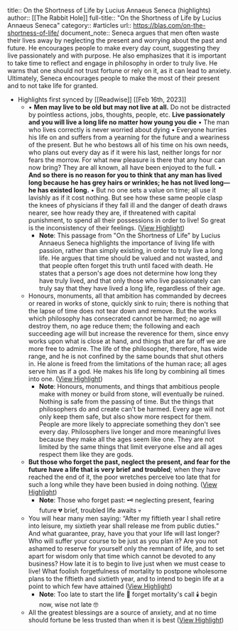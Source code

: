 title:: On the Shortness of Life by Lucius Annaeus Seneca (highlights)
author:: [[The Rabbit Hole]]
full-title:: "On the Shortness of Life by Lucius Annaeus Seneca"
category:: #articles
url:: https://blas.com/on-the-shortness-of-life/
document_note:: Seneca argues that men often waste their lives away by neglecting the present and worrying about the past and future. He encourages people to make every day count, suggesting they live passionately and with purpose. He also emphasizes that it is important to take time to reflect and engage in philosophy in order to truly live. He warns that one should not trust fortune or rely on it, as it can lead to anxiety. Ultimately, Seneca encourages people to make the most of their present and to not take life for granted.

- Highlights first synced by [[Readwise]] [[Feb 16th, 2023]]
	- •   **Men may live to be old but may not live at all.** Do not be distracted by pointless actions, jobs, thoughts, people, etc. **Live passionately and you will live a long life no matter how young you die**
	  •   The man who lives correctly is never worried about dying
	  •   Everyone hurries his life on and suffers from a yearning for the future and a weariness of the present. But he who bestows all of his time on his own needs, who plans out every day as if it were his last, neither longs for nor fears the morrow. For what new pleasure is there that any hour can now bring? They are all known, all have been enjoyed to the full.
	  •   **And so there is no reason for you to think that any man has lived long because he has grey hairs or wrinkles; he has not lived long—he has existed long.**
	  •   But no one sets a value on time; all use it lavishly as if it cost nothing. But see how these same people clasp the knees of physicians if they fall ill and the danger of death draws nearer, see how ready they are, if threatened with capital punishment, to spend all their possessions in order to live! So great is the inconsistency of their feelings. ([View Highlight](https://read.readwise.io/read/01gsa6kgxchde35g8ashbbth5p))
		- **Note**: This passage from "On the Shortness of Life" by Lucius Annaeus Seneca highlights the importance of living life with passion, rather than simply existing, in order to truly live a long life. He argues that time should be valued and not wasted, and that people often forget this truth until faced with death. He states that a person's age does not determine how long they have truly lived, and that only those who live passionately can truly say that they have lived a long life, regardless of their age.
	- Honours, monuments, all that ambition has commanded by decrees or reared in works of stone, quickly sink to ruin; there is nothing that the lapse of time does not tear down and remove. But the works which philosophy has consecrated cannot be harmed; no age will destroy them, no age reduce them; the following and each succeeding age will but increase the reverence for them, since envy works upon what is close at hand, and things that are far off we are more free to admire. The life of the philosopher, therefore, has wide range, and he is not confined by the same bounds that shut others in. He alone is freed from the limitations of the human race; all ages serve him as if a god. He makes his life long by combining all times into one. ([View Highlight](https://read.readwise.io/read/01gsa6pz3n2p8tsywek0w2j344))
		- **Note**: Honours, monuments, and things that ambitious people make with money or build from stone, will eventually be ruined. Nothing is safe from the passing of time. But the things that philosophers do and create can't be harmed. Every age will not only keep them safe, but also show more respect for them. People are more likely to appreciate something they don't see every day. Philosophers live longer and more meaningful lives because they make all the ages seem like one. They are not limited by the same things that limit everyone else and all ages respect them like they are gods.
	- **But those who forget the past, neglect the present, and fear for the future have a life that is very brief and troubled**; when they have reached the end of it, the poor wretches perceive too late that for such a long while they have been busied in doing nothing. ([View Highlight](https://read.readwise.io/read/01gsa6rptj558t9tsq1377ym28))
		- **Note**: Those who forget past: 🗝
		  neglecting present, fearing future 💔
		  brief, troubled life awaits 💀
	- You will hear many men saying: “After my fiftieth year I shall retire into leisure, my sixtieth year shall release me from public duties.” And what guarantee, pray, have you that your life will last longer? Who will suffer your course to be just as you plan it? Are you not ashamed to reserve for yourself only the remnant of life, and to set apart for wisdom only that time which cannot be devoted to any business? How late it is to begin to live just when we must cease to live! What foolish forgetfulness of mortality to postpone wholesome plans to the fiftieth and sixtieth year, and to intend to begin life at a point to which few have attained ([View Highlight](https://read.readwise.io/read/01gsa6t5qnpb30pdxbwvnkxsgn))
		- **Note**: Too late to start the life 🤔
		  forget mortality's call 🕯️
		  begin now, wise not late 🤓
	- All the greatest blessings are a source of anxiety, and at no time should fortune be less trusted than when it is best ([View Highlight](https://read.readwise.io/read/01gsa6v91mmmnzgz8dsv3v5b72))